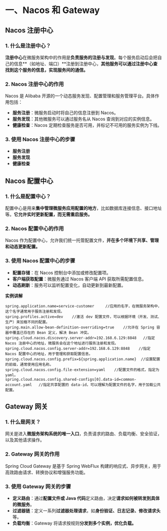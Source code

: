 # 一、Nacos 和 Gateway

## Nacos 注册中心

### 1. 什么是注册中心？

**注册中心**在微服务架构中的作用是**负责服务的注册与发现**。每个服务启动后会把自己的信息**（如地址、端口）**注册到注册中心，**其他服务可以通过注册中心查找到这个服务的信息，实现服务间的通信。**

### 2. Nacos 注册中心的作用

Nacos 是 Alibaba 开源的一个动态服务发现、配置管理和服务管理平台。具体作用包括：

- **服务注册**：微服务启动时将自己的信息注册到 Nacos。
- **服务发现**：其他微服务可以通过服务名从 Nacos 查询到对应的实例信息。
- **健康检查**：Nacos 定期检查服务是否可用，并标记不可用的服务实例为下线。

### 3. 使用 Nacos 注册中心的步骤

- **服务注册**
- **服务发现**
- **健康检查**

## Nacos 配置中心

### 1. 什么是配置中心？

配置中心是用来**集中管理微服务应用配置的地方**，比如数据库连接信息、接口地址等。**它允许实时更新配置，而无需重启服务。**

### 2. Nacos 配置中心的作用

Nacos 作为配置中心，允许我们统一托管配置文件，**并在多个环境下共享、管理和动态更新配置。**

### 3. 使用 Nacos 配置中心的步骤

- **配置存储**：在 Nacos 控制台中添加或修改配置项。
- **客户端获取配置**：微服务通过 Nacos 客户端 API 获取所需配置信息。
- **动态刷新**：服务可以监听配置变化，自动更新到最新配置。

**实例讲解**

```properties
spring.application.name=service-customer     //应用的名字，在微服务架构中，这个名字通常用于服务注册和发现。
spring.profiles.active=dev    //激活 dev 配置文件，可以根据环境（开发、测试、生产）来加载不同的配置。
spring.main.allow-bean-definition-overriding=true    //允许在 Spring 容器中覆盖已存在的 Bean 定义，解决 Bean 冲突。
spring.cloud.nacos.discovery.server-addr=192.168.6.129:8848   //指定 Nacos 注册中心的地址，微服务会在这个地址进行服务注册和发现。
spring.cloud.nacos.config.server-addr=192.168.6.129:8848    //指定 Nacos 配置中心的地址，用于管理和获取配置信息。
spring.cloud.nacos.config.prefix=${spring.application.name}  //设置配置的前缀，通常使用应用名称。
spring.cloud.nacos.config.file-extension=yaml    //配置文件的格式，指定为 yaml。
spring.cloud.nacos.config.shared-configs[0].data-id=common-account.yaml   //指定共享配置的 data-id，可以理解为配置文件的名字，用于加载公共配置。
```



## Gateway 网关

### 1. 什么是网关？

网关是进入**微服务架构系统的唯一入口**，负责请求的路由、负载均衡、安全验证，以及其他请求操作。

### 2. Gateway 网关的作用

Spring Cloud Gateway 是基于 Spring WebFlux 构建的响应式、异步网关，用于高效路由请求、转换协议和增强服务功能。

### 3. 使用 Gateway 网关的步骤

- **定义路由**：通过**配置文件或 Java 代码**定义路由，决定**请求如何被转发到具体的微服务**。
- **过滤器链**：定义一系列**过滤器处理请求**，如**身份验证、日志记录、修改请求头**等。
- **负载均衡**：Gateway 将请求按规则**分发到多个实例，优化负载。**